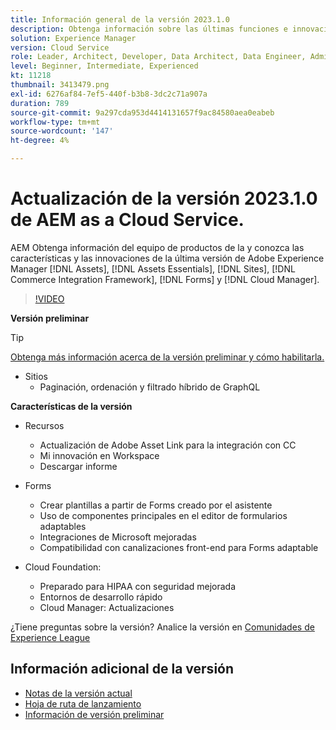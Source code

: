 ```yaml
---
title: Información general de la versión 2023.1.0
description: Obtenga información sobre las últimas funciones e innovaciones de la versión 2023-1-0 para Adobe Experience Manager [!DNL Assets Essentials], [!DNL Sites], [!DNL Screens], [!DNL Forms] y [!DNL Cloud Foundation]
solution: Experience Manager
version: Cloud Service
role: Leader, Architect, Developer, Data Architect, Data Engineer, Admin, User
level: Beginner, Intermediate, Experienced
kt: 11218
thumbnail: 3413479.png
exl-id: 6276af84-7ef5-440f-b3b8-3dc2c71a907a
duration: 789
source-git-commit: 9a297cda953d4414131657f9ac84580aea0eabeb
workflow-type: tm+mt
source-wordcount: '147'
ht-degree: 4%

---
```


# Actualización de la versión 2023.1.0 de AEM as a Cloud Service.

AEM Obtenga información del equipo de productos de la y conozca las características y las innovaciones de la última versión de Adobe Experience Manager [!DNL Assets], [!DNL Assets Essentials], [!DNL Sites], [!DNL Commerce Integration Framework], [!DNL Forms] y [!DNL Cloud Manager].

>[!VIDEO](https://video.tv.adobe.com/v/3413479/?quality=12&learn=on)

**Versión preliminar**

>[!TIP]
>
>[Obtenga más información acerca de la versión preliminar y cómo habilitarla.](https://experienceleague.adobe.com/docs/experience-manager-cloud-service/content/release-notes/prerelease.html)

* Sitios
   * Paginación, ordenación y filtrado híbrido de GraphQL

**Características de la versión**

* Recursos
   * Actualización de Adobe Asset Link para la integración con CC
   * Mi innovación en Workspace
   * Descargar informe

* Forms
   * Crear plantillas a partir de Forms creado por el asistente
   * Uso de componentes principales en el editor de formularios adaptables
   * Integraciones de Microsoft mejoradas
   * Compatibilidad con canalizaciones front-end para Forms adaptable

* Cloud Foundation:
   * Preparado para HIPAA con seguridad mejorada
   * Entornos de desarrollo rápido
   * Cloud Manager: Actualizaciones

¿Tiene preguntas sobre la versión?  Analice la versión en [Comunidades de Experience League](https://adobe.ly/3RPNYZF)

## Información adicional de la versión

* [Notas de la versión actual](https://experienceleague.adobe.com/docs/experience-manager-cloud-service/content/release-notes/home.html?lang=es)
* [Hoja de ruta de lanzamiento](https://experienceleague.adobe.com/docs/experience-manager-release-information/aem-release-updates/update-releases-roadmap.html?lang=es)
* [Información de versión preliminar](https://experienceleague.adobe.com/docs/experience-manager-cloud-service/content/release-notes/prerelease.html)
